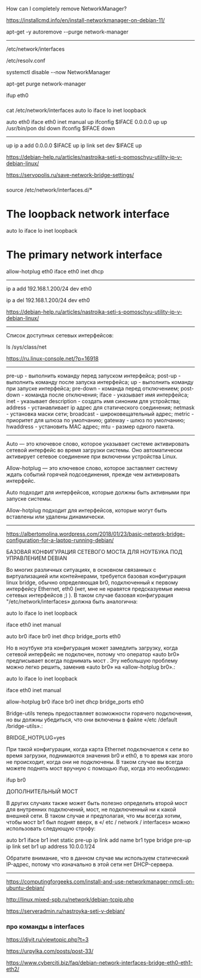 How can I completely remove NetworkManager?

<https://installcmd.info/en/install-networkmanager-on-debian-11/>

apt-get -y autoremove --purge network-manager



***

/etc/network/interfaces

/etc/resolv.conf

systemctl disable --now NetworkManager

apt-get purge network-manager

ifup eth0

###

cat /etc/network/interfaces
auto lo
iface lo inet loopback

auto eth0
iface eth0 inet manual
up ifconfig $IFACE 0.0.0.0 up
up /usr/bin/pon dsl
down ifconfig $IFACE down

***

up ip a add 0.0.0.0 $IFACE 
up ip link set dev $IFACE up

<https://debian-help.ru/articles/nastroika-seti-s-pomoschyu-utility-ip-v-debian-linux/>

<https://servopolis.ru/save-network-bridge-settings/>

###

source /etc/network/interfaces.d/*

# The loopback network interface
auto lo
iface lo inet loopback

# The primary network interface
allow-hotplug eth0
iface eth0 inet dhcp


***

ip a add 192.168.1.200/24 dev eth0

ip a del 192.168.1.200/24 dev eth0

<https://debian-help.ru/articles/nastroika-seti-s-pomoschyu-utility-ip-v-debian-linux/>


***

Список доступных сетевых интерфейсов:

ls /sys/class/net

<https://ru.linux-console.net/?p=16918>


***

pre-up - выполнить команду перед запуском интерфейса;
post-up - выполнить команду после запуска интерфейса;
up - выполнить команду при запуске интерфейса;
pre-down - команда перед отключением;
post-down - команда после отключения;
iface - указывает имя интерфейса;
inet - указывает
description - создать имя синоним для устройства;
address - устанавливает ip адрес для статического соединения;
netmask - установка маски сети;
broadcast - широковещательный адрес;
metric - приоритет для шлюза по умолчанию;
gateway - шлюз по умолчанию;
hwaddress - установить MAC адрес;
mtu - размер одного пакета.

***

Auto — это ключевое слово, которое указывает системе активировать сетевой интерфейс во время загрузки системы. Оно автоматически активирует сетевое соединение при включении устройства Linux.

Allow-hotplug — это ключевое слово, которое заставляет систему ждать событий горячей подсоединения, прежде чем активировать интерфейс.

Auto подходит для интерфейсов, которые должны быть активными при запуске системы. 

Allow-hotplug подходит для интерфейсов, которые могут быть вставлены или удалены динамически.


***


<https://albertomolina.wordpress.com/2018/01/23/basic-network-bridge-configuration-for-a-laptop-running-debian/>


БАЗОВАЯ КОНФИГУРАЦИЯ СЕТЕВОГО МОСТА ДЛЯ НОУТБУКА ПОД УПРАВЛЕНИЕМ DEBIAN

Во многих различных ситуациях, в основном связанных с виртуализацией или контейнерами, требуется базовая конфигурация linux bridge, обычно определяющая br0, подключенный к первому интерфейсу Ethernet, eth0 (нет, мне не нравятся предсказуемые имена сетевых интерфейсов ;) ). В таком случае базовая конфигурация "/etc/network/interfaces» должна быть аналогична:

auto lo 
iface lo inet loopback
 
iface eth0 inet manual
 
auto br0
iface br0 inet dhcp
  bridge_ports eth0
  

Но в ноутбуке эта конфигурация может замедлить загрузку, когда сетевой интерфейс не подключен, потому что оператор «auto br0» предписывает всегда поднимать мост 
. Эту небольшую проблему можно легко решить, заменив «auto br0» на «allow-hotplug br0».:


auto lo 
iface lo inet loopback
 
iface eth0 inet manual
 
allow-hotplug br0
iface br0 inet dhcp
  bridge_ports eth0
  

Bridge-utils теперь предоставляет возможности горячего подключения, но вы должны убедиться, что они включены в файле «/etc /default /bridge-utils».:


BRIDGE_HOTPLUG=yes


При такой конфигурации, когда карта Ethernet подключается к сети во время загрузки, поднимаются значения br0 и eth0, в то время как этого не происходит, когда они не подключены. В таком случае вы всегда можете поднять мост вручную с помощью ifup, когда это необходимо:


	
ifup br0


ДОПОЛНИТЕЛЬНЫЙ МОСТ

В других случаях также может быть полезно определить второй мост для внутренних подключений, мост, не подключенный ни к какой внешней сети. В таком случае и предполагая, что мы всегда хотим, чтобы мост br1 был поднят вверх, в «/ etc / network / interfaces» можно использовать следующую строфу:


auto br1
iface br1 inet static
        pre-up ip link add name br1 type bridge
        pre-up ip link set br1 up
        address 10.0.0.1/24
		
Обратите внимание, что в данном случае мы используем статический IP-адрес, потому что изначально в этой сети нет DHCP-сервера.




***

<https://computingforgeeks.com/install-and-use-networkmanager-nmcli-on-ubuntu-debian/>

<http://linux.mixed-spb.ru/network/debian-tcpip.php>

<https://serveradmin.ru/nastroyka-seti-v-debian/>
 

### про команды в interfaces

<https://diyit.ru/viewtopic.php?t=3>
 
<https://urpylka.com/posts/post-33/>

<https://www.cyberciti.biz/faq/debian-network-interfaces-bridge-eth0-eth1-eth2/>




